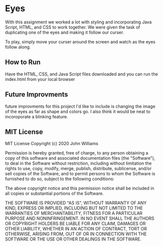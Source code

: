 # Eyes
With this assignment we worked a lot with styling and incorporating Java Script, HTML, and CSS to work together. We were given the task of duplicating one of the eyes and making it follow our curser. 

To play, simply move your curser around the screen and watch as the eyes follow along.

## How to Run 
Have the HTML, CSS, and Java Script files downloaded and you can run the index.html from your local browser

## Future Improvments 
future improvments for this project I'd like to include is changing the image of the eyes as far as shape and colors go. I also think it would be neat to incoroporate a blinking feature. 

## MIT License
MIT License
Copyright (c) 2020 John Williams

Permission is hereby granted, free of charge, to any person obtaining a copy of this software and associated documentation files (the "Software"),
to deal in the Software without restriction, including without limitation the rights to use, copy, modify, merge, publish, distribute, sublicense,
and/or sell copies of the Software, and to permit persons to whom the Software is furnished to do so, subject to the following conditions:

The above copyright notice and this permission notice shall be included in all copies or substantial portions of the Software.

THE SOFTWARE IS PROVIDED "AS IS", WITHOUT WARRANTY OF ANY KIND, EXPRESS OR IMPLIED, INCLUDING BUT NOT LIMITED TO THE WARRANTIES OF MERCHANTABILITY, 
FITNESS FOR A PARTICULAR PURPOSE AND NONINFRINGEMENT. IN NO EVENT SHALL THE AUTHORS OR COPYRIGHT HOLDERS BE LIABLE FOR ANY CLAIM, DAMAGES OR OTHER LIABILITY, 
WHETHER IN AN ACTION OF CONTRACT, TORT OR OTHERWISE, ARISING FROM, OUT OF OR IN CONNECTION WITH THE SOFTWARE OR THE USE OR OTHER DEALINGS IN THE SOFTWARE.
